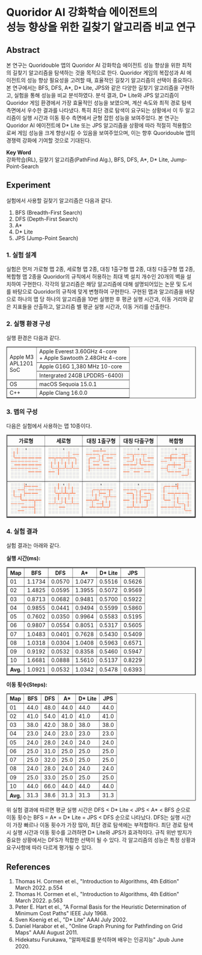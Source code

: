 # Quoridor AI 강화학습 에이전트의 <br> 성능 향상을 위한 길찾기 알고리즘 비교 연구

## Abstract

본 연구는 Quoridouble 앱의 Quoridor AI 강화학습 에이전트 성능 향상을 위한 최적의 길찾기 알고리즘을 탐색하는 것을 목적으로 한다. Quoridor 게임의 복잡성과 AI 에이전트의 성능 향상 필요성을 고려할 때, 효율적인 길찾기 알고리즘의 선택이 중요하다. 본 연구에서는 BFS, DFS, A*, D* Lite, JPS와 같은 다양한 길찾기 알고리즘을 구현하고, 실험을 통해 성능을 비교 분석하였다. 분석 결과, D* Lite와 JPS 알고리즘이 Quoridor 게임 환경에서 가장 효율적인 성능을 보였으며, 계산 속도와 최적 경로 탐색 측면에서 우수한 결과를 나타냈다. 특히 최단 경로 탐색이 요구되는 상황에서 이 두 알고리즘이 실행 시간과 이동 횟수 측면에서 균형 잡힌 성능을 보여주었다. 본 연구는 Quoridor AI 에이전트에 D* Lite 또는 JPS 알고리즘을 상황에 따라 적절히 적용함으로써 게임 성능을 크게 향상시킬 수 있음을 보여주었으며, 이는 향후 Quoridouble 앱의 경쟁력 강화에 기여할 것으로 기대된다.

**Key Word** <br> 강화학습(RL), 길찾기 알고리즘(PathFind Alg.), BFS, DFS, A*, D* Lite, Jump-Point-Search

## Experiment

실험에서 사용할 길찾기 알고리즘은 다음과 같다.

1. BFS (Breadth-First Search)
2. DFS (Depth-First Search)
3. A\*
4. D\* Lite
5. JPS (Jump-Point Search)

### 1. 실험 설계

실험은 먼저 가로형 맵 2종, 세로형 맵 2종, 대칭 1출구형 맵 2종, 대칭 다출구형 맵 2종, 복합형 맵 2종을 Quoridor의 규칙에서 허용하는 최대 벽 설치 개수인 20개의 벽을 설치하여 구현한다. 각각의 알고리즘은 해당 알고리즘에 대해 설명되어있는 논문 및 도서를 바탕으로 Quoridor의 규칙에 맞게 변형하여 구현한다. 구현된 맵과 알고리즘을 바탕으로 하나의 맵 당 하나의 알고리즘을 10번 실행한 후 평균 실행 시간과, 이동 거리와 같은 지표들을 산출하고, 알고리즘 별 평균 실행 시간과, 이동 거리를 산출한다.

### 2. 실행 환경 구성

실행 환경은 다음과 같다.

<table border="1">
  <tr>
    <td rowspan="3">
      Apple M3<br>
      APL1201<br>
      SoC
    </td>
    <td>Apple Everest 3.60GHz 4-core<br>+ Apple Sawtooth 2.48GHz 4-core</td>
  </tr>
  <tr>
    <td>Apple G16G 1,380 MHz 10-core</td>
  </tr>
  <tr>
    <td>Intergrated 24GB LPDDR5-6400)</td>
  </tr>
  <tr>
    <td>OS</td>
    <td>macOS Sequoia 15.0.1</td>
  </tr>
  <tr>
    <td>C++</td>
    <td>Apple Clang 16.0.0</td>
  </tr>
</table>

### 3. 맵의 구성

다음은 실험에서 사용하는 맵 10종이다.

<table border="2" cellpadding="10">
  <tr>
    <th>가로형</th>
    <th>세로형</th>
    <th>대칭 1출구형</th>
    <th>대칭 다출구형</th>
    <th>복합형</th>
  </tr>
  <tr>
    <td><img src="images/maps/map_01.png" alt="가로형 미로 1" width="100"></td>
    <td><img src="images/maps/map_03.png" alt="세로형 미로 1" width="100"></td>
    <td><img src="images/maps/map_05.png" alt="대칭 1출구형 미로 1" width="100"></td>
    <td><img src="images/maps/map_07.png" alt="대칭 다출구형 미로 1" width="100"></td>
    <td><img src="images/maps/map_09.png" alt="복합형 미로 1" width="100"></td>
  </tr>
  <tr>
    <td><img src="images/maps/map_02.png" alt="가로형 미로 2" width="100"></td>
    <td><img src="images/maps/map_04.png" alt="세로형 미로 2" width="100"></td>
    <td><img src="images/maps/map_06.png" alt="대칭 1출구형 미로 2" width="100"></td>
    <td><img src="images/maps/map_08.png" alt="대칭 다출구형 미로 2" width="100"></td>
    <td><img src="images/maps/map_10.png" alt="복합형 미로 2" width="100"></td>
  </tr>
</table>

### 4. 실험 결과

실험 결과는 아래와 같다.

**실행 시간(ms):**

<table border="2" cellpadding="5">
  <thead>
    <tr>
      <th>Map</th>
      <th>BFS</th>
      <th>DFS</th>
      <th>A*</th>
      <th>D* Lite</th>
      <th>JPS</th>
    </tr>
  </thead>
  <tbody>
    <tr>
      <td>01</td>
      <td>1.1734</td>
      <td>0.0570</td>
      <td>1.0477</td>
      <td>0.5516</td>
      <td>0.5626</td>
    </tr>
    <tr>
      <td>02</td>
      <td>1.4825</td>
      <td>0.0595</td>
      <td>1.3955</td>
      <td>0.5072</td>
      <td>0.9569</td>
    </tr>
    <tr>
      <td>03</td>
      <td>0.8713</td>
      <td>0.0682</td>
      <td>0.9481</td>
      <td>0.5700</td>
      <td>0.5922</td>
    </tr>
    <tr>
      <td>04</td>
      <td>0.9855</td>
      <td>0.0441</td>
      <td>0.9494</td>
      <td>0.5599</td>
      <td>0.5860</td>
    </tr>
    <tr>
      <td>05</td>
      <td>0.7602</td>
      <td>0.0350</td>
      <td>0.9964</td>
      <td>0.5583</td>
      <td>0.5195</td>
    </tr>
    <tr>
      <td>06</td>
      <td>0.9807</td>
      <td>0.0554</td>
      <td>0.8051</td>
      <td>0.5317</td>
      <td>0.5605</td>
    </tr>
    <tr>
      <td>07</td>
      <td>1.0483</td>
      <td>0.0401</td>
      <td>0.7628</td>
      <td>0.5430</td>
      <td>0.5409</td>
    </tr>
    <tr>
      <td>08</td>
      <td>1.0318</td>
      <td>0.0304</td>
      <td>1.0408</td>
      <td>0.5963</td>
      <td>0.6571</td>
    </tr>
    <tr>
      <td>09</td>
      <td>0.9192</td>
      <td>0.0532</td>
      <td>0.8358</td>
      <td>0.5460</td>
      <td>0.5947</td>
    </tr>
    <tr>
      <td>10</td>
      <td>1.6681</td>
      <td>0.0888</td>
      <td>1.5610</td>
      <td>0.5137</td>
      <td>0.8229</td>
    </tr>
  </tbody>
  <tfoot>
    <tr>
      <th>Avg.</th>
      <td>1.0921</td>
      <td>0.0532</td>
      <td>1.0342</td>
      <td>0.5478</td>
      <td>0.6393</td>
    </tr>
  </tfoot>
</table>

**이동 횟수(Steps):**

<table border="1" cellpadding="5">
  <thead>
    <tr>
      <th>Map</th>
      <th>BFS</th>
      <th>DFS</th>
      <th>A*</th>
      <th>D* Lite</th>
      <th>JPS</th>
    </tr>
  </thead>
  <tbody>
    <tr>
      <td>01</td>
      <td>44.0</td>
      <td>48.0</td>
      <td>44.0</td>
      <td>44.0</td>
      <td>44.0</td>
    </tr>
    <tr>
      <td>02</td>
      <td>41.0</td>
      <td>54.0</td>
      <td>41.0</td>
      <td>41.0</td>
      <td>41.0</td>
    </tr>
    <tr>
      <td>03</td>
      <td>38.0</td>
      <td>42.0</td>
      <td>38.0</td>
      <td>38.0</td>
      <td>38.0</td>
    </tr>
    <tr>
      <td>04</td>
      <td>23.0</td>
      <td>24.0</td>
      <td>23.0</td>
      <td>23.0</td>
      <td>23.0</td>
    </tr>
    <tr>
      <td>05</td>
      <td>24.0</td>
      <td>28.0</td>
      <td>24.0</td>
      <td>24.0</td>
      <td>24.0</td>
    </tr>
    <tr>
      <td>06</td>
      <td>25.0</td>
      <td>31.0</td>
      <td>25.0</td>
      <td>25.0</td>
      <td>25.0</td>
    </tr>
    <tr>
      <td>07</td>
      <td>25.0</td>
      <td>32.0</td>
      <td>25.0</td>
      <td>25.0</td>
      <td>25.0</td>
    </tr>
    <tr>
      <td>08</td>
      <td>24.0</td>
      <td>28.0</td>
      <td>24.0</td>
      <td>24.0</td>
      <td>24.0</td>
    </tr>
    <tr>
      <td>09</td>
      <td>25.0</td>
      <td>33.0</td>
      <td>25.0</td>
      <td>25.0</td>
      <td>25.0</td>
    </tr>
    <tr>
      <td>10</td>
      <td>44.0</td>
      <td>66.0</td>
      <td>44.0</td>
      <td>44.0</td>
      <td>44.0</td>
    </tr>
  </tbody>
  <tfoot>
    <tr>
      <th>Avg.</th>
      <td>31.3</td>
      <td>38.6</td>
      <td>31.3</td>
      <td>31.3</td>
      <td>31.3</td>
    </tr>
  </tfoot>
</table>

위 실험 결과에 따르면 평균 실행 시간은 DFS < D* Lite < JPS < A* < BFS 순으로 이동 횟수는 BFS = A* = D* Lite = JPS < DFS 순으로 나타났다. DFS는 실행 시간이 가장 빠르나 이동 횟수가 가장 많아, 최단 경로 탐색에는 부적합하다. 최단 경로 탐색 시 실행 시간과 이동 횟수를 고려하면 D\* Lite와 JPS가 효과적이다. 규칙 위반 방지가 중요한 상황에서는 DFS가 적합한 선택이 될 수 있다. 각 알고리즘의 성능은 특정 상황과 요구사항에 따라 다르게 평가될 수 있다.

## References

1. Thomas H. Cormen et el., "Introduction to Algorithms, 4th Edition" March 2022. p.554
2. Thomas H. Cormen et el., "Introduction to Algorithms, 4th Edition" March 2022. p.563
3. Peter E. Hart et el., "A Formal Basis for the Heuristic Determination of Minimum Cost Paths" IEEE July 1968.
4. Sven Koenig et el., "D\* Lite" AAAI July 2002.
5. Daniel Harabor et el., "Online Graph Pruning for Pathfinding on Grid Maps" AAAI August 2011.
6. Hidekatsu Furukawa, "알파제로를 분석하며 배우는 인공지능" Jpub June 2020.
